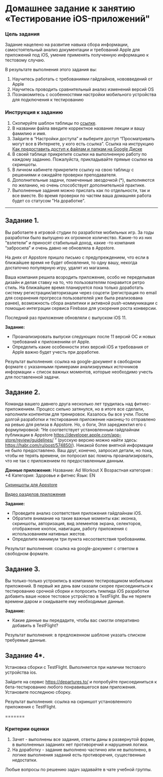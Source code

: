 # Домашнее задание к занятию «Тестирование iOS-приложений"

### Цель задания

Задание нацелено на развитие навыка сбора информации, самостоятельный анализ документации и требований Apple для приложений под iOS, умение применять полученную информацию к тестовому случаю. 

В результате выполнения этого задания вы:

1. Научитесь работать с требованиями гайдлайнов, нововведений от Apple
2. Научитесь проводить сравнительный анализ изменений версий OS
3. Познакомитесь с особенностями настройки мобильного устройства для подключения к тестированию


### Инструкция к заданию

1. Скопируйте шаблон таблицы по [ссылке](https://docs.google.com/spreadsheets/d/1urdooTbNt6gzYLQ29i50oe6XETfNa8kq6SAT4P7xwSs/edit?usp=sharing).
2. В названии файла введите корректное название лекции и вашу фамилию и имя.
3. Зайдите в “Настройки доступа” и выберите доступ “Просматривать могут все в Интернете, у кого есть ссылка”. Ссылка на инструкцию [Как предоставить доступ к файлам и папкам на Google Диске](https://support.google.com/docs/answer/2494822?hl=ru&co=GENIE.Platform%3DDesktop)
4. В своей таблице прикрепите ссылки на выполненную работу по каждому заданию. Пожалуйста, прикладывайте прямые ссылки на скриншоты.
5. В личном кабинете прикрепите ссылку на свою таблицу с решениями и ожидайте проверки преподавателя.
7. Дополнительные задачи, помеченные звездочкой (*), выполняются по желанию, но очень способствует дополнительной практике.
8. Выполненные задания можно прислать как по отдельности, так и все вместе. Во время проверки по частям ваша домашняя работа будет со статусом "На доработке".

------

## Задание 1. 
Вы работаете в игровой студии по разработке мобильных игр. За годы разработки было выпущено их огромное количество. Какие-то из них “взлетели” и приносят стабильный доход, какие -то компания “забросила” и очень давно не обновляла в Appstore.

На днях от Appstore пришло письмо с предупреждением, что если в ближайшее время не будет обновления, то одну вашу, некогда достаточно популярную игру, удалят из магазина.

Ваша компания решила возродить приложение, особо не переделывая дизайн и делая ставку на то, что пользователям понравится  ретро стиль. 
На ближайшее время планируется пока только доработать систему регистрации/авторизации через соцсети (регистрация по email для сохранения прогресса пользователей уже была реализована ранее), возможность сбора аналитики и  активной push-коммуникации с помощью интеграции сервиса Firebase для ускорения роста конверсии.

Последний раз приложение обновляли с выпуском iOS 11.


**Задание:**
- Проанализировать выпуски следующих после 11 версий ОС и новых требований  к приложениям от Apple.  
- Определить какие особенности этих  версий iOS и требования от Apple важно будет учесть при доработке.

Результат выполнения:  ссылка на google-документ в свободном формате с указанными примерами анализируемых источников информации +  список важных моментов, которые необходимо учесть для поставленной задачи.


## Задание 2.  
Команда  вашего давнего друга несколько лет трудилась над фитнес-приложением. Процесс сильно затянулся, но в итоге все сделали, наполнили контентом для тренировок.
Казалось бы  все учли. 
После долгой разработки и тестирования приложение наконец-то отправлено на ревью для релиза в Appstore. Но, о боги, Эпл зареджектил  его с формулировкой:
“Не соответствует установленным гайдлайнам публикации в Appstore https://developer.apple.com/app-store/review/guidelines/ ” (русскую версию можно найти здесь: https://habr.com/ru/post/574850/).
Никакой более внятной информации не было предоставлено.
Ваш друг, конечно, запросил детали, но пока, чтобы не терять времени, он попросил вас помочь проанализировать, что не так с приложением по предоставленным данным.

**Данные приложения:**
Название: Ad Workout X
Возрастная категория : +4
Категория: Здоровье и фитнес
Язык: EN

[Cкриншоты для Appstore](https://drive.google.com/drive/folders/1BJdfyQA8RDdcTpHRlBrtUBbfP8ykeaX4?usp=sharing)

[Видео разделов приложения](https://drive.google.com/file/d/1KRT1ALUpJuS-MHwxzYoI8_9q5KZcZwTJ/view?usp=sharing)

**Задание:** 
- Проведите  анализ  соответствия приложения гайдлайнам iOS. 
- Обратите внимание на такие важные  моменты как: иконка, скриншоты, авторизация, вид элементов экрана, селекторов, отображение кнопок, навигации, работу приложения с использованием нативных жестов.
- Определите минимум три пункта несоответствия требованиям.

Результат выполнения:  ссылка на google-документ с ответом в свободном формате. 


## Задание 3. 
Вы только-только устроились в компанию тестировщиком мобильных  приложений. 
В первый же день вам сказали скорее присоединиться к тестированию срочной сборки и попросить тимлида iOS разработки добавить ваше новое тестовое устройство в TestFlight. 
Вы не теряете времени даром и скидываете ему необходимые данные.

**Задание:** 
- Какие данные вы передадите, чтобы вас смогли оперативно добавить в TestFlight? 

Результат выполнения: в предложенном шаблоне указать списком требуемые данные.


## Задание 4*. 
Установка сборки с TestFlight.
Выполняется при наличии тестового устройства ios. 

Зайдите на сервис https://departures.to/ и попробуйте присоединиться к бета-тестированию любого понравившегося вам приложения.
Установите последнюю сборку.

Результат выполнения:  ссылка на скриншот установленного приложения с TestFlight.


=======

### Критерии оценки

1. Зачет - выполнены все задания, ответы даны в развернутой форме, в выполненных заданиях нет противоречий и нарушения логики.
2. На доработку - задание выполнено частично или не выполнено, в логике выполнения заданий есть противоречия, существенные недостатки.


Любые вопросы по решению задач задавайте в чате учебной группы.
